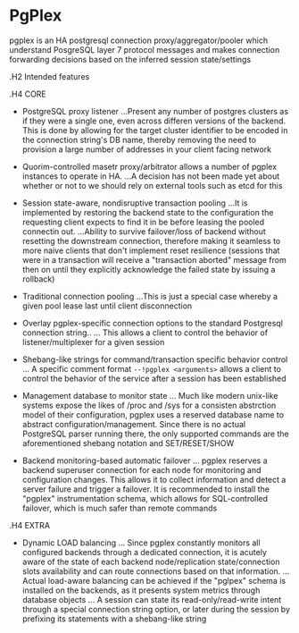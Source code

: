 # PgPlex


pgplex is an HA postgresql connection proxy/aggregator/pooler which understand PosgreSQL layer 7 protocol messages and makes connection forwarding decisions based on the inferred session state/settings

.H2 Intended features

.H4 CORE

* PostgreSQL proxy listener
...Present any number of postgres clusters as if they were a single one, even across differen versions of the backend. This is done by allowing for the target cluster identifier to be encoded in the connection string's DB name,  thereby removing the need to provision a large number of addresses in your client facing network

* Quorim-controlled masetr proxy/arbitrator allows a number of pgplex instances to operate in HA.
...A decision has not been made yet about whether or not to we should rely on external tools such as etcd for this

* Session state-aware, nondisruptive transaction pooling
...It is implemented by restoring the backend state to the configuration the requesting client expects to find it in be before leasing the pooled connectin out.
...Ability to survive failover/loss of backend without resetting the downstream connection, therefore making it seamless to more naive clients that don't implement reset resilience (sessions that were in a transaction will receive a "transaction aborted" message from then on until they explicitly acknowledge the failed state by issuing a rollback)

* Traditional connection pooling
...This is just a special case whereby a given pool lease last until client disconnection
 
* Overlay pgplex-specific connection options to the standard Postgresql connection string..
... This allows a client to control the behavior of listener/multiplexer for a given session

* Shebang-like strings for command/transaction specific behavior control
... A specific comment format ```--!pgplex <arguments>``` allows a client to control the behavior of the service after a session has been established

* Management database to monitor state
... Much like modern unix-like systems expose the likes of /proc and /sys for a consisten abstrction model of their configuration, pgplex uses a reserved database name to abstract configuration/management. Since there is no actual PostgreSQL parser running there, the only supported commands are the aforementioned shebang notation and SET/RESET/SHOW


* Backend monitoring-based automatic failover
... pgplex reserves a backend superuser connection for each node for monitoring and configuration changes. This allows it to collect information and detect a server failure and trigger a failover. It is recommended to install the "pgplex" instrumentation schema, which allows for SQL-controlled failover, which is much safer than remote commands

.H4 EXTRA
* Dynamic LOAD balancing
... Since pgplex constantly monitors all configured backends through a dedicated connection, it is acutely aware of the state of each backend node/replication state/connection slots availability and can route connections based on that information.
... Actual load-aware balancing can be achieved if the "pglpex" schema is installed on the backends, as it presents system metrics through database objects
... A session can state its read-only/read-write intent through a special connection string option, or later during the session by prefixing its statements with a shebang-like string

